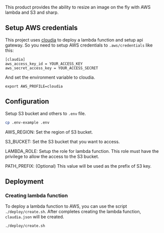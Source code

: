 This product provides the ability to resize an image on the fly with AWS lambda and S3 and sharp.

## Setup AWS credentials

This project uses [cloudia](https://github.com/claudiajs/claudia) to deploy a lambda function and setup api gateway.
So you need to setup AWS credentials to `.aws/credentials` like this:

```
[claudia]
aws_access_key_id = YOUR_ACCESS_KEY
aws_secret_access_key = YOUR_ACCESS_SECRET
```

And set the environment variable to cloudia.

```
export AWS_PROFILE=cloudia
```

## Configuration

Setup S3 bucket and others to `.env` file.

```bash
cp .env-example .env
```

AWS_REGION:
Set the region of S3 bucket.

S3_BUCKET:
Set the S3 bucket that you want to access.

LAMBDA_ROLE:
Setup the role for lambda function.
This role must have the privilege to allow the access to the S3 bucket.

PATH_PREFIX: (Optional)
This value will be used as the prefix of S3 key.

## Deployment

### Creating lambda function

To deploy a lambda function to AWS, you can use the script `./deploy/create.sh`.
After completes creating the lambda function, `claudia.json` will be created.

```bash
./deploy/create.sh
```

